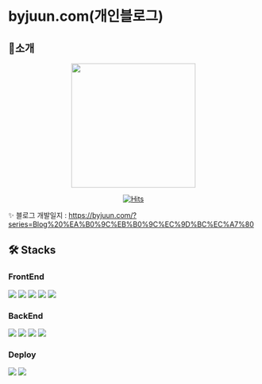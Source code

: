 # byjuun.com(개인블로그)

## 🌟소개

<div align="center"><img src = "https://user-images.githubusercontent.com/78716842/149630300-f3d9144a-788c-443c-aacd-b89fe098cb67.png" width = "250">

<br/>

[![Hits](https://hits.seeyoufarm.com/api/count/incr/badge.svg?url=https://github.com/BY-juun/Blog&count_bg=%236185E5&title_bg=%23555555&icon=&icon_color=%23E7E7E7&title=hits&edge_flat=false)](https://hits.seeyoufarm.com)

</div> 
✨ 블로그 개발일지 : <a href="https://byjuun.com/?series=Blog%20%EA%B0%9C%EB%B0%9C%EC%9D%BC%EC%A7%80">https://byjuun.com/?series=Blog%20%EA%B0%9C%EB%B0%9C%EC%9D%BC%EC%A7%80</a>
<br/>

## 🛠 Stacks

### FrontEnd

<img src="https://img.shields.io/badge/NextJs-v14.0.1-white?logo=Next.js&logoColor=white"/></a>
<img src="https://img.shields.io/badge/React-v18.2.0-blue?logo=React"/></a>
<img src="https://img.shields.io/badge/TypeScript-v5.1.3-skyblue?logo=TypeScript&logoColor=skyblue"/></a>
<img src="https://img.shields.io/badge/ReactQuery-v4.33.0-FF4154?style=flat-square&logo=ReactQuery&logoColor=#FF4154"/></a>
<img src="https://img.shields.io/badge/playwright-v1.31.2-2EAD33?style=flat-square&logo=playwright&logoColor=#2EAD33"/></a>

### BackEnd

<img src="https://img.shields.io/badge/Express-v4.17.1-important?logo=Express&logoColor=orange"/></a>
<img src="https://img.shields.io/badge/mysql2-v2.3.0-blue?logo=MySQL&logoColor=blue"/></a>
<img src="https://img.shields.io/badge/Sequelize-v6.6.5-9cf?logo=Sequelize&logoColor=9cf"/></a>
<img src="https://img.shields.io/badge/Passport-v0.4.1-green?logo=Passport&logoColor=green"/></a>

### Deploy

<img src="https://img.shields.io/badge/vercel-5D5D5D?logo=vercel&logoColor=#000000"/></a>
<img src="https://img.shields.io/badge/AmazonEC2-5D5D5D?logo=AmazonEC2&logoColor=#FF9900"/></a>

<br />
<br />
